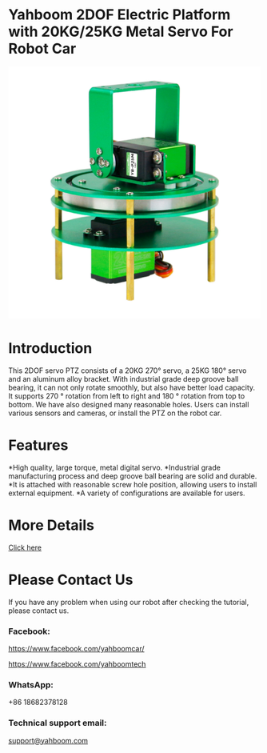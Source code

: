 # Yahboom 2DOF Electric Platform with 20KG/25KG Metal Servo For Robot Car
![](https://github.com/YahboomTechnology/2DOF-PTZ/blob/main/2DOF_Electric_Platform-Yahboom.jpg)
# Introduction
This 2DOF servo PTZ consists of a 20KG 270° servo, a 25KG 180° servo and an aluminum alloy bracket. With industrial grade deep groove ball bearing, it can not only rotate smoothly, but also have better load capacity. It supports 270 ° rotation from left to right and 180 ° rotation from top to bottom. We have also designed many reasonable holes. Users can install various sensors and cameras, or install the PTZ on the robot car. 
# Features
*High quality, large torque, metal digital servo.
*Industrial grade manufacturing process and deep groove ball bearing are solid and durable.
*It is attached with reasonable screw hole position, allowing users to install external equipment.
*A variety of configurations are available for users.

# More Details
[Click here](https://category.yahboom.net/products/2dof-ptz)

# Please Contact Us
If you have any problem when using our robot after checking the tutorial, please contact us.

### Facebook: 
https://www.facebook.com/yahboomcar/ 
  
https://www.facebook.com/yahboomtech
### WhatsApp:
+86 18682378128

### Technical support email: 
support@yahboom.com

